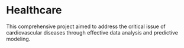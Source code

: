 # Healthcare
This comprehensive project aimed to address the critical issue of cardiovascular diseases through effective data analysis and predictive modeling.
